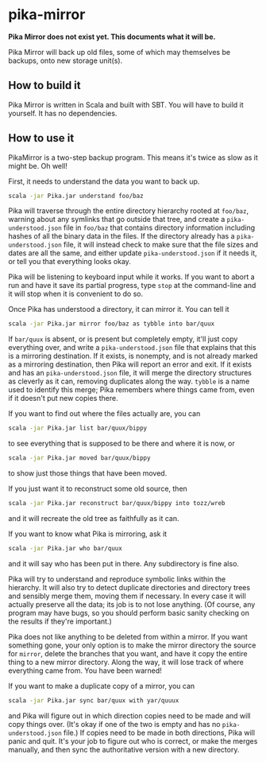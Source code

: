 # pika-mirror

**Pika Mirror does not exist yet.  This documents what it will be.**

Pika Mirror will back up old files, some of which may themselves be backups, onto new storage unit(s).

## How to build it

Pika Mirror is written in Scala and built with SBT.  You will have to build it yourself.  It has no dependencies.

## How to use it

PikaMirror is a two-step backup program.  This means it's twice as slow as it might be.  Oh well!

First, it needs to understand the data you want to back up.

```bash
scala -jar Pika.jar understand foo/baz
```

Pika will traverse through the entire directory hierarchy rooted at `foo/baz`, warning about any symlinks that go outside that tree, and create a `pika-understood.json` file in `foo/baz` that contains directory information including hashes of all the binary data in the files.  If the directory already has a `pika-understood.json` file, it will instead check to make sure that the file sizes and dates are all the same, and either update `pika-understood.json` if it needs it, or tell you that everything looks okay.

Pika will be listening to keyboard input while it works.  If you want to abort a run and have it save its partial progress, type `stop` at the command-line and it will stop when it is convenient to do so.

Once Pika has understood a directory, it can mirror it.  You can tell it

```bash
scala -jar Pika.jar mirror foo/baz as tybble into bar/quux
```

If `bar/quux` is absent, or is present but completely empty, it'll just copy everything over, and write a `pika-understood.json` file that explains that this is a mirroring destination.  If it exists, is nonempty, and is not already marked as a mirroring destination, then Pika will report an error and exit.  If it exists and has an `pika-understood.json` file, it will merge the directory structures as cleverly as it can, removing duplicates along the way.  `tybble` is a name used to identify this merge; Pika remembers where things came from, even if it doesn't put new copies there.

If you want to find out where the files actually are, you can

```bash
scala -jar Pika.jar list bar/quux/bippy
```

to see everything that is supposed to be there and where it is now, or

```bash
scala -jar Pika.jar moved bar/quux/bippy
```

to show just those things that have been moved.

If you just want it to reconstruct some old source, then

```bash
scala -jar Pika.jar reconstruct bar/quux/bippy into tozz/wreb
```

and it will recreate the old tree as faithfully as it can.

If you want to know what Pika is mirroring, ask it

```bash
scala -jar Pika.jar who bar/quux
```

and it will say who has been put in there.  Any subdirectory is fine also.

Pika will try to understand and reproduce symbolic links within the hierarchy.  It will also try to detect duplicate directories and directory trees and sensibly merge them, moving them if necessary.  In every case it will actually preserve all the data; its job is to not lose anything.  (Of course, any program may have bugs, so you should perform basic sanity checking on the results if they're important.)

Pika does not like anything to be deleted from within a mirror.  If you want something gone, your only option is to make the mirror directory the source for `mirror`, delete the branches that you want, and have it copy the entire thing to a new mirror directory.  Along the way, it will lose track of where everything came from.  You have been warned!

If you want to make a duplicate copy of a mirror, you can

```bash
scala -jar Pika.jar sync bar/quux with yar/quuux
```

and Pika will figure out in which direction copies need to be made and will copy things over.  (It's okay if one of the two is empty and has no `pika-understood.json` file.)  If copies need to be made in both directions, Pika will panic and quit.  It's your job to figure out who is correct, or make the merges manually, and then sync the authoritative version with a new directory.

